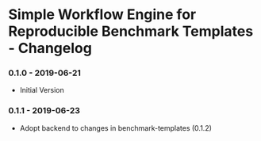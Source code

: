# Simple Workflow Engine for Reproducible Benchmark Templates - Changelog

### 0.1.0 - 2019-06-21

* Initial Version


### 0.1.1 - 2019-06-23

* Adopt backend to changes in benchmark-templates (0.1.2)
